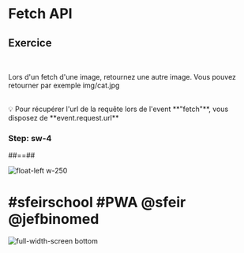 <!-- .slide: class="exercice sfeir-bg-pink" -->

# Fetch API

## Exercice

<br>

Lors d'un fetch d'une image, retournez une autre image. Vous pouvez retourner par exemple img/cat.jpg

<br>
💡 Pour récupérer l'url de la requête lors de l'event **"fetch"**, vous disposez de **event.request.url**

### Step: sw-4

##==##

<!-- .slide: class="no-background" -->

![float-left w-250](./assets/images/twitter_school.svg)

# #sfeirschool #PWA @sfeir @jefbinomed

![full-width-screen bottom](./assets/images/sfeir_bg.jpg)